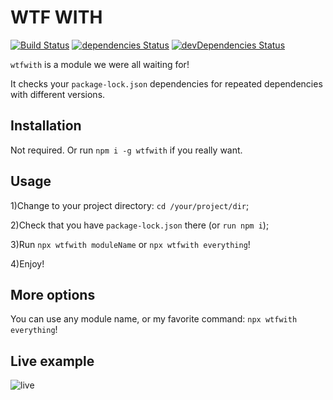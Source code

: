 # WTF WITH

[![Build Status](https://travis-ci.org/jehy/wtfwith.svg?branch=master)](https://travis-ci.org/jehy/wtfwith)
[![dependencies Status](https://david-dm.org/jehy/wtfwith/status.svg)](https://david-dm.org/jehy/wtfwith)
[![devDependencies Status](https://david-dm.org/jehy/wtfwith/dev-status.svg)](https://david-dm.org/jehy/wtfwith?type=dev)

`wtfwith` is a module we were all waiting for!

It checks your `package-lock.json` dependencies for repeated dependencies with different versions.

## Installation

Not required. Or run `npm i -g wtfwith` if you really want.

## Usage

1)Change to your project directory: `cd /your/project/dir`;

2)Check that you have `package-lock.json` there (or `run npm i`);

3)Run `npx wtfwith moduleName` or `npx wtfwith everything`!

4)Enjoy!

## More options

You can use any module name, or my favorite command:
`npx wtfwith everything`!

## Live example

![live](https://github.com/jehy/wtfwith/raw/master/tty.gif)
